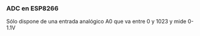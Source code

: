 ### ADC en ESP8266


Sólo dispone de una entrada analógico A0 que va entre 0 y 1023 y mide 0- 1.1V

